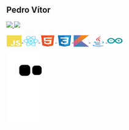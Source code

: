 ## Pedro Vítor
<div>
  <a href="https://github.com/pedrovitorfs">
  <img height="180em" src="https://github-readme-stats.vercel.app/api?username=pedrovitorfs&show_icons=true&theme=dracula&include_all_commits=true&count_private=true"/>
  <img height="180em" src="https://github-readme-stats.vercel.app/api/top-langs/?username=pedrovitorfs&layout=compact&langs_count=7&theme=dracula"/>
</div>

  
<div style="display: inline_block"><br>
  <img align="center" alt="Pedro-Js" height="30" width="40" src="https://raw.githubusercontent.com/devicons/devicon/master/icons/javascript/javascript-plain.svg">
  <img align="center" alt="Pedro-React" height="30" width="40" src="https://raw.githubusercontent.com/devicons/devicon/master/icons/react/react-original.svg">
  <img align="center" alt="Pedro-HTML" height="30" width="40" src="https://raw.githubusercontent.com/devicons/devicon/master/icons/html5/html5-original.svg">
  <img align="center" alt="Pedro-CSS" height="30" width="40" src="https://raw.githubusercontent.com/devicons/devicon/master/icons/css3/css3-original.svg">
 <img align="center" alt="Pedro-CSS" height="30" width="40" src="https://raw.githubusercontent.com/devicons/devicon/master/icons/kotlin/kotlin-original.svg">
 <img align="center" alt="Pedro-CSS" height="30" width="40" src="https://raw.githubusercontent.com/devicons/devicon/master/icons/java/java-original.svg">
  <img align="center" alt="Pedro-CSS" height="30" width="40" src="https://raw.githubusercontent.com/devicons/devicon/master/icons/arduino/arduino-original.svg">
</div>
  
![Snake animation](https://github.com/rafaballerini/rafaballerini/blob/output/github-contribution-grid-snake.svg)
